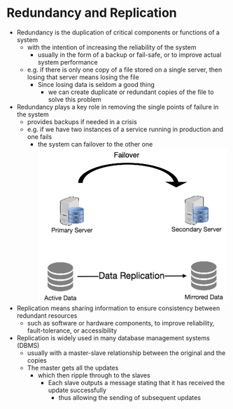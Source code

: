 # Redundancy and Replication
* Redundancy is the duplication of critical components or functions of a system
  * with the intention of increasing the reliability of the system
    * usually in the form of a backup or fail-safe, or to improve actual system performance
  * e.g. if there is only one copy of a file stored on a single server, then losing that server means losing the file
    * Since losing data is seldom a good thing
      * we can create duplicate or redundant copies of the file to solve this problem
* Redundancy plays a key role in removing the single points of failure in the system
  * provides backups if needed in a crisis
  * e.g. if we have two instances of a service running in production and one fails
    * the system can failover to the other one
![alt text](https://github.com/reshinto/Basic_technologies_revision/raw/master/system_design/images/redundancy.png "Redundancy")
* Replication means sharing information to ensure consistency between redundant resources
  * such as software or hardware components, to improve reliability, fault-tolerance, or accessibility
* Replication is widely used in many database management systems (DBMS)
  * usually with a master-slave relationship between the original and the copies
  * The master gets all the updates
    * which then ripple through to the slaves
      * Each slave outputs a message stating that it has received the update successfully
        * thus allowing the sending of subsequent updates

